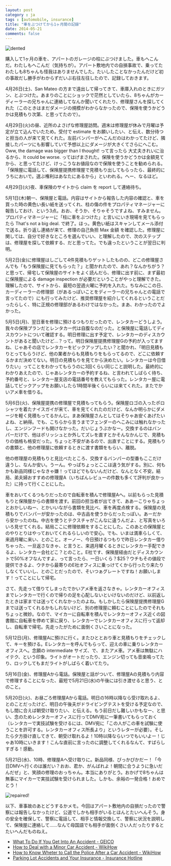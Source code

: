 ```yaml
---
layout: post
category : ja
tags : [automobile, insurance]
title: "車をぶつけてから1ヶ月間の記録"
date: 2014-05-21
comments: false
---
```


![dented](https://lh4.googleusercontent.com/-Bcd_ggGP3W0/U3atj7jVPII/AAAAAAACBK4/P5G7n14GxXg/w620-h465-no/IMG_20140512_130121.jpg)

購入して1ヶ月の車を、アパートのガレージの柱にぶつけました。車もへこんだ。わたしもへこんだ（気持ちが）。アパート敷地内での自損事故で、乗ってたわたしも8ちゃんも怪我はありませんでした。たいしたことなかったんだけど初の事故だし勝手がわからずだいぶ右往左往したので、記録しておきます。

4月26日(土)、San Mateo の方まで遠出して帰ってきて、車庫入れのときにガツン、とぶつけた。あまりのことにショックで茫然としていたら、8ちゃんがカーディーラーの兄ちゃんに連絡してなんか聞いてくれたり、修理屋さんを探してくれた（このときはまだダメージの規模がわからなかったので、保険を使うかどうかは見積もり次第、と思ってたので）。

4月29日(火)の昼、近所のよさげな修理屋訪問。週末は修理屋が休みで月曜は予定が立て込んでいたため。受付で estimate をお願いしたい、と伝え、数分待つと担当の人が来て見てくれた。左前バンパーがへこんだのはわかってたけど、隣接したパーツにも影響していて予想以上にダメージが大きくてさらにへこむ。Oww, the damage was bigger than I thought! って言ったら 大丈夫きれいに治るから、It could be worse. ってはげまされた。保険を使うかどうかは金額見てから、と思ってたけど、けっこうなお値段なので保険を使うことを勧められる。「保険屋に電話して、保険屋提携修理屋で見積もり出してもらったら、最終的にうちにおいで。選ぶ権利はあなたにあるから」といわれる。へー、なるほど。

4月29日(火)夜、車保険のサイトから claim を report して連絡待ち。

5月1日(木)朝一、保険屋と電話。内容はサイトから報告した内容の確認と、車を買った時の黄色い長い紙を送ってくれ、柱の傷の件をプロパティマネージャーに報告しておけ、という3点。おお、そうか、そりゃそうですよね、すみません。プロパティマネージャーに「柱に車をぶつけた」と言いにいき現場を見てもらったら That's not a big deal. で終了。ほっ。黄色い紙はスキャンしてメール添付で送る。折り返し連絡が来て、修理の自己負担 Max 金額 を確認した。修理屋に関しては、自分で好きなところを選んでいい、と理解したので、次のステップは、修理屋を探して依頼する、だと思ってた。でも違ったということが翌日に判明。

5月2日(金)に修理屋はしごして4件見積もりゲットしたものの、どこの修理屋さんでも「もう保険屋に見てもらった？」と聞かれたので、あれ？なんかちがう？と思って、帰宅して保険屋のサイトをよく読んだら、修理に出す前に、まず最初に保険屋による damage inspection が必要だということがやっと理解できた。理解したので、サイトから、最短の翌週火曜に予約を入れた。ちなみにこの日、カーディーラーの修理部（があるっぽいことをディーラーの兄ちゃんとの電話で言ってたので）にも行ってみたけど、推奨修理屋を紹介してくれるということだったらしく、特に正規の修理部があるわけではなかった。まあ、わかったのでよかった。

5月5日(月)、翌日車を修理に預けるつもりだったので、レンタカーどうしよう。我々の保険プランだとレンタカー代は自腹なのだった。と保険屋に電話してディスカウントについて確認する。明日修理に出す予定で、レンタカーのディスカウントがあると聞いたけど…？って。明日保険屋提携修理屋Gの予約が入ってますね、じゃあその店でレンタカーをピックアップしたい？と聞かれ、「明日見積もりとってもらうけど、他の業者からも見積もりをもらってるので、どこに依頼するかまだ決めてない。明日の見積もりを見てから決めたい。レンタカーは今日借りたい」ってことをわかってもらうのに3回くらい同じこと説明した。最終的にわかりあえたので、じゃあレンタカーの予約するね、と言われてしばらく待ち、予約番号と、レンタカー屋支店の電話番号を教えてもらった。レンタカー屋に電話してピックアップをお願いしたら1時間半後くらいには来てくれた。またでかいアメ車を借りる。

5月6日(火)、保険屋提携の修理屋で見積もってもらう。保険屋ロゴの入ったポロシャツを着たナイスガイが来て、車を見てくれたのだけど、なんか明らかにダメージを軽く見積もってるかんじ。まあ保険屋さんとしてはそりゃあ安くあげたいよね、と納得。でも、こちらから言うまでフェンダーのへこみには触れなかったし、エンジンフードも開けなかった。だいじょうぶかなー。交換するのはバンパーだけで、他はポリッシュとか外してズレを直すとかそんなかんじで、見積もりの価格も格安だった。ちょっと不安があるので、出直すことにする。見積もりの書類と、他の修理屋に依頼するときに渡す書類をもらい、離脱。

他の修理屋の見積もりと見比べたところ、交換するバンパーの型番もここだけ違うし、なんか安い。うーん。やっぱちょっとここは違う気がする。別に、何もかも新品同様じゃなきゃ嫌！ってほどでもないんだけど、なんとなく不安。結局、弟夫婦おすすめの修理屋A（いちばんレビューの件数も多くて評判が良かった）に持って行くことにした。

車をおいてくるつもりだったので自転車を積んで修理屋Aへ。以前もらった見積もりと保険屋からの書類を渡す。前回の担当者が出てきて、ああーこりゃちょっとおかしいねー、とかいいながら書類を見比べ、車を再度点検する。保険屋の見積もりでバンパーが安かったのは、中古品を使うからだったっぽい。あーだから安かったのね。中古を使うとテクスチャがこんなに違うんだよ、と写真をいろいろ見せてくれる。結局ここに修理依頼をすることにした。このあとの保険屋とのやりとりはやっておいてくれるらしいので安心。でも、いまは満車らしくて、来週月曜に来い、とのこと。オーノー、今日預けるつもりで昨日レンタカー借りちゃった、一旦返さなきゃ、と言うと、来週月曜くるときにレンタカー手配できるよ、レンタカー会社どこ？とのこと。E社です、保険屋経由だとディスカウントで50%オフなんですよ、って言ったら、一日いくら？$25？ウチもその値段で提供できるよ、ウチから最寄りのE社オフィスに乗っけてくから行ったり来たりしなくていいし、とのことだったので、そいつぁグレートですね！お願いします！ってことにして帰宅。

さて、先走って借りてしまったでかいアメ車を返さなきゃ。レンタカーオフィスまでレンタカーで行くので帰りの足を心配しないといけないのだけど、以前返したときは家までは送ってくれなかったのよね。もしかしたら保険屋提携修理屋Gまでは送ってくれるかもしれないけど、別の修理屋に頼むことにしたのでそれもちょっと微妙。なので、マイカーに自転車を積んでレンタカーオフィス近くの図書館に自転車を停めて家に戻り、レンタカーでレンタカーオフィスに行って返却し、自転車で帰宅。先走ったがために面倒くさいことになった。

5月12日(月)、修理屋Aに預けに行く。またひととおり車と見積もりをチェックして、キーを預ける。Eレンタカーを呼んでもらって、迎えの車に乗りレンタカーオフィスへ。念願の intermediate サイズ、で、またアメ車。アメ車は無駄にハイテク、という印象。ライトがオートだったり、エンジン切っても音楽鳴ってたり、ロックしてもまだライトがしばらく着いてたり。

5月16日(金)、修理屋Aから電話。保険屋と話がついて、修理屋Aの見積もり内容で修理することになった、最短で5月21日(水)の午後には引き渡せると思う、とのこと。

5月20日(火)、お昼ごろ修理屋Aから電話。明日の16時以降なら受け取れるよ、とのことだったけど、明日の午後夫がドライビングテストを受ける予定なので、もし間に合えば朝受け取りたい、と伝える。もう前日だし難しいかもなー、と思い、念のためレンタカーオフィスに行ってDMV宛に一筆書いてもらっておく（レンタカーで実技試験を受けるには、DMV宛に「この人がこの車を試験に使うことを許可する。レンタカーオフィス所長より」というレターが必要）。そしたら夕方掛け直してきて、朝受け取れるよ！10時以降ならいつでもいいよー！じゃあ10時にいきます！こんな直前に言ったのに調整してくれるなんて、すばらしすぎる！感動。

5月21日(水)、10時、修理屋Aへ受け取りに。新品同様、ぴっかぴかだー！「今日DMVへ行くのは誰だい？おお、君か、がんばれよ！朝間に合うように急いだんだぜ」と、笑顔の修理のおっちゃん。本当にありがとう。おかげで8ちゃんは無事にマイカーで実技試験を受けられました。しかも、余裕の一発合格！おめでとう！

![repaired!](https://lh3.googleusercontent.com/-O8KKB5zm9_w/U342KUn6zQI/AAAAAAACB_k/0TiFbxlZ21E/w620-h465-no/P1170266.JPG)

以下、車事故のあとどうするかメモ。今回はアパート敷地内の自損だったので警察には報告しなかったけど、公道でしかも相手がいるとほんとたいへんそう。身の安全を確保して、警察に電話して、相手と情報交換して、警察に状況を説明して、保険屋に連絡して……なんて母国語でも相手が面倒くさい人だったりするとたいへんだものねえ。

* [What To Do If You Get Into An Accident - GEICO](https://www.geico.com/claims/claimsprocess/after-an-accident/)
* [How to Deal with a Minor Car Accident - WikiHow](http://www.wikihow.com/Deal-With-a-Minor-Car-Accident)
* [How to Know Wheter to Call the Police After a Car Accident - WikiHow](http://www.wikihow.com/Know-Whether-to-Call-the-Police-After-a-Car-Accident)
* [Parking Lot Accidents and Your Insurance - Insurance Hotline](http://www.insurancehotline.com/parking-lot-accidents-and-your-insurance/)
